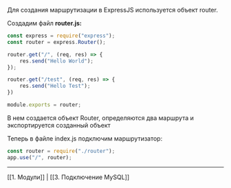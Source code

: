 Для создания маршрутизации в ExpressJS используется объект router.

Создадим файл **router.js:**
```jsx
const express = require("express");
const router = express.Router();

router.get("/", (req, res) => {
    res.send("Hello World");
});

router.get("/test", (req, res) => {
    res.send("Hello Test");
})

module.exports = router;
```
В нем создается объект Router, определяются два маршрута и экспортируется созданный объект

Теперь в файле index.js подключим маршрутизатор:
```jsx
const router = require("./router");
app.use("/", router);
```
---
[[1. Модули]] | [[3. Подключение MySQL]]